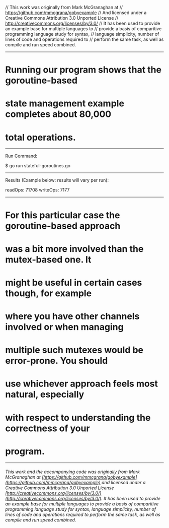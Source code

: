 // This work was originally from Mark McGranaghan at
// https://github.com/mmcgrana/gobyexample
// And licensed under a Creative Commons Attribution 3.0 Unported License
// http://creativecommons.org/licenses/by/3.0/
// It has been used to provide an example base for multiple languages to
// provide a basis of comparitive programming language study for syntax,
// language simplicity, number of lines of code and operations required to
// perform the same task, as well as compile and run speed combined.

_______________________________________________________________________________
# Running our program shows that the goroutine-based
# state management example completes about 80,000
# total operations.

_______________________________________________________________________________
Run Command:

$ go run stateful-goroutines.go

_______________________________________________________________________________
Results (Example below: results will vary per run):

readOps: 71708
writeOps: 7177

_______________________________________________________________________________
# For this particular case the goroutine-based approach
# was a bit more involved than the mutex-based one. It
# might be useful in certain cases though, for example
# where you have other channels involved or when managing
# multiple such mutexes would be error-prone. You should
# use whichever approach feels most natural, especially
# with respect to understanding the correctness of your
# program.

___

###### This work and the accompanying code was originally from Mark McGranaghan at [https://github.com/mmcgrana/gobyexample](https://github.com/mmcgrana/gobyexample) and licensed under a Creative Commons Attribution 3.0 Unported License [http://creativecommons.org/licenses/by/3.0/](http://creativecommons.org/licenses/by/3.0/). It has been used to provide an example base for multiple languages to provide a basis of comparitive programming language study for syntax, language simplicity, number of lines of code and operations required to perform the same task, as well as compile and run speed combined.